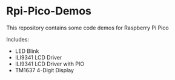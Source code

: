 # Rpi-Pico-Demos
This repository contains some code demos for Raspberry Pi Pico

Includes:
- LED Blink
- ILI9341 LCD Driver
- ILI9341 LCD Driver with PIO
- TM1637 4-Digit Display

